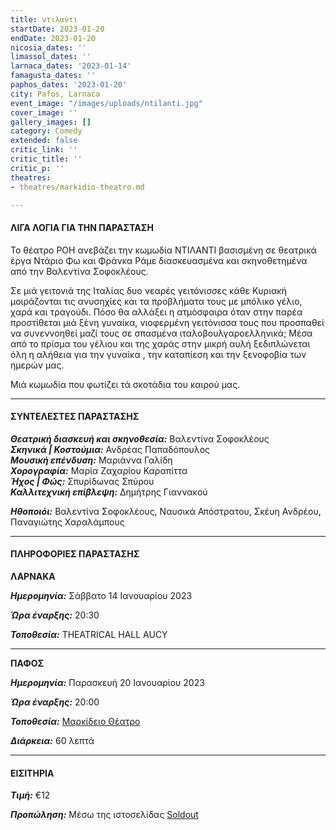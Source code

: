 ```yaml
---
title: ντιλαντι
startDate: 2023-01-20
endDate: 2023-01-20
nicosia_dates: ''
limassol_dates: ''
larnaca_dates: '2023-01-14'
famagusta_dates: ''
paphos_dates: '2023-01-20'
city: Pafos, Larnaca
event_image: "/images/uploads/ntilanti.jpg"
cover_image: ''
gallery_images: []
category: Comedy
extended: false
critic_link: ''
critic_title: ''
critic_p: ''
theatres:
- theatres/markidio-theatro.md

---
```

#### ΛΙΓΑ ΛΟΓΙΑ ΓΙΑ ΤΗΝ ΠΑΡΑΣΤΑΣΗ

Το θέατρο ΡΟΗ ανεβάζει την κωμωδία ΝΤΙΛΑΝΤΙ βασισμένη σε θεατρικά έργα Ντάριο Φω και Φράνκα Ράμε διασκευασμένα και σκηνοθετημένα από την Βαλεντίνα Σοφοκλέους.

Σε μιά γειτονιά της Ιταλίας δυο νεαρές γειτόνισσες κάθε Κυριακή μοιράζονται τις ανυσηχίες και τα προβλήματα τους με μπόλικο γέλιο, χαρά και τραγούδι. Πόσο θα αλλάξει η ατμόσφαιρα όταν στην παρέα προστίθεται μιά ξένη γυναίκα, νιοφερμένη γειτόνισσα τους που προσπαθεί να συνεννοηθεί μαζί τους σε σπασμένα ιταλοβουλγαροελληνικά; Μέσα από το πρίσμα του γέλιου και της χαράς στην μικρή αυλή ξεδιπλώνεται όλη η αλήθεια για την γυναίκα , την καταπίεση και την ξενοφοβία των ημερών μας.

Μιά κωμωδία που φωτίζει τά σκοτάδια του καιρού μας.

***

#### ΣΥΝΤΕΛΕΣΤΕΣ ΠΑΡΑΣΤΑΣΗΣ

**_Θεατρική διασκευή και σκηνοθεσία:_** Βαλεντίνα Σοφοκλέους  
**_Σκηνικά | Κοστούμια:_** Ανδρέας Παπαδόπουλος  
**_Μουσική επένδυση:_** Μαριάννα Γαλίδη  
**_Χορογραφία:_** Μαρία Ζαχαρίου Καραπίττα  
**_Ήχος | Φώς:_** Σπυρίδωνας Σπύρου  
**_Καλλιτεχνική επίβλεψη:_** Δημήτρης Γιαννακού

**_Ηθοποιόι:_** Βαλεντίνα Σοφοκλέους, Ναυσικά Απόστρατου, Σκέυη Ανδρέου, Παναγιώτης Χαραλάμπους

***

#### ΠΛΗΡΟΦΟΡΙΕΣ ΠΑΡΑΣΤΑΣΗΣ

**ΛΑΡΝΑΚΑ**

**_Ημερομηνία:_** Σάββατο 14 Ιανουαρίου 2023

**_Ώρα έναρξης:_** 20:30

**_Τοποθεσία:_** THEATRICAL HALL AUCY

***

**ΠΑΦΟΣ**

**_Ημερομηνία:_** Παρασκευή 20 Ιανουαρίου 2023

**_Ώρα έναρξης:_** 20:00

**_Τοποθεσία:_** [Μαρκίδειο Θέατρο](?#map)

**_Διάρκεια:_** 60 λεπτά

***

#### ΕΙΣΙΤΗΡΙΑ

**_Τιμή:_** €12

**_Προπώληση:_** Μέσω της ιστοσελίδας [Soldout](https://www.soldoutticketbox.com/ntilanti-theatro-roi-2022/?lang=en)